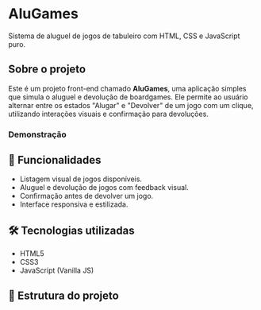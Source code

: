 # AluGames

Sistema de aluguel de jogos de tabuleiro com HTML, CSS e JavaScript puro.

## Sobre o projeto

Este é um projeto front-end chamado **AluGames**, uma aplicação simples que simula o aluguel e devolução de boardgames. Ele permite ao usuário alternar entre os estados "Alugar" e "Devolver" de um jogo com um clique, utilizando interações visuais e confirmação para devoluções.

###  Demonstração



## 🚀 Funcionalidades

- Listagem visual de jogos disponíveis.
- Aluguel e devolução de jogos com feedback visual.
- Confirmação antes de devolver um jogo.
- Interface responsiva e estilizada.

## 🛠️ Tecnologias utilizadas

- HTML5
- CSS3
- JavaScript (Vanilla JS)

## 📁 Estrutura do projeto


